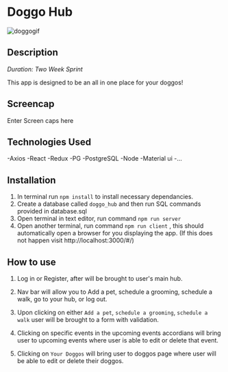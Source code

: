 # Doggo Hub

![doggogif](./screencaps/doggo.gif)

## Description
_Duration: Two Week Sprint_

This app is designed to be an all in one place for your doggos!

## Screencap
Enter Screen caps here

## Technologies Used

-Axios
-React
-Redux
-PG
-PostgreSQL
-Node
-Material ui
-...

## Installation

1. In terminal run `npm install` to install necessary dependancies.
2. Create a database called `doggo_hub` and then run SQL commands provided in database.sql
3. Open terminal in text editor, run command `npm run server`
4. Open another terminal, run command `npm run client` , this should automatically open a browser for you displaying the app. (If this does not happen visit http://localhost:3000/#/)


## How to use
1. Log in or Register, after will be brought to user's main hub.

2. Nav bar will allow you to Add a pet, schedule a grooming, schedule a walk, go to your hub, or log out.

3. Upon clicking on either `Add a pet`, `schedule a grooming`, `schedule a walk` user will be brought to a form with validation.

4. Clicking on specific events in the upcoming events accordians will bring user to upcoming events where user is able to edit or delete that event.

5. Clicking on `Your Doggos` will bring user to doggos page where user will be able to edit or delete their doggos.